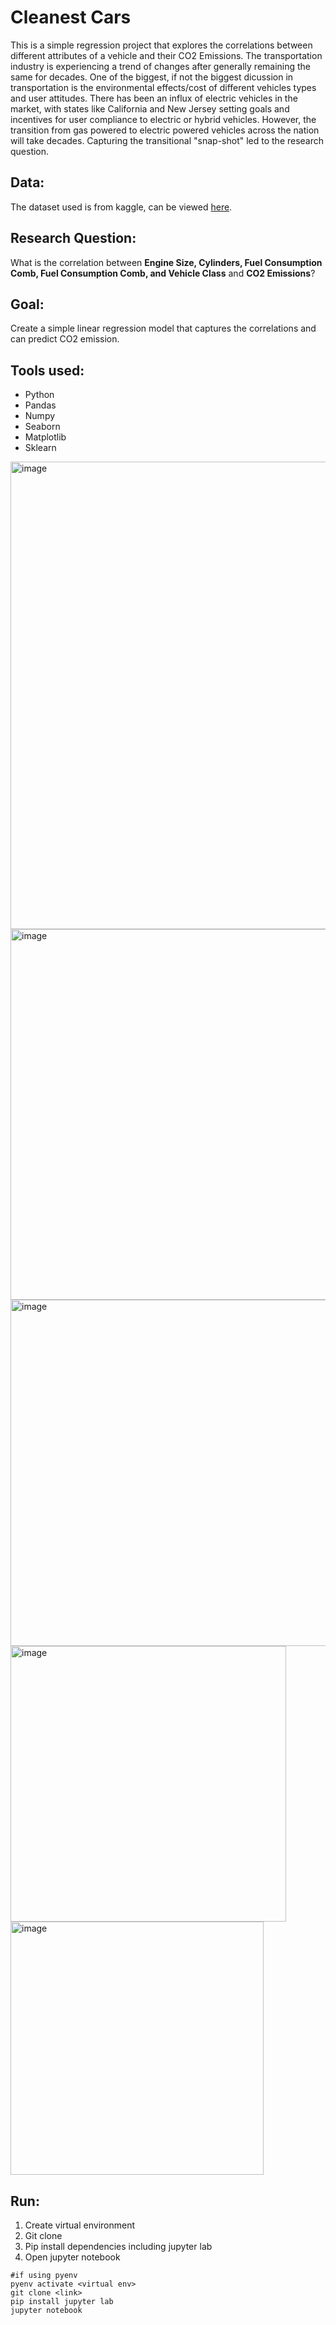 # Cleanest Cars

This is a simple regression project that explores the correlations between different attributes of a vehicle and their CO2 Emissions. The transportation industry is experiencing a trend of changes after generally remaining the same for decades. One of the biggest, if not the biggest dicussion in transportation is the environmental effects/cost of different vehicles types and user attitudes. There has been an influx of electric vehicles in the market, with states like California and New Jersey setting goals and incentives for user compliance to electric or hybrid vehicles. However, the transition from gas powered to electric powered vehicles across the nation will take decades. Capturing the transitional "snap-shot" led to the research question.

## Data:
The dataset used is from kaggle, can be viewed [here](https://www.kaggle.com/datasets/debajyotipodder/co2-emission-by-vehicles).


## Research Question: 
What is the correlation between **Engine Size, Cylinders, Fuel Consumption Comb, 
                 Fuel Consumption Comb, and Vehicle Class** and **CO2 Emissions**?
                 
                 
## Goal:
Create a simple linear regression model that captures the correlations and can predict CO2 emission.


## Tools used:
* Python
* Pandas
* Numpy
* Seaborn
* Matplotlib
* Sklearn


<img width="748" alt="image" src="https://user-images.githubusercontent.com/40530704/226196157-ab4b21b0-09cc-4335-a321-c01428f5e2ea.png">
<img width="593" alt="image" src="https://user-images.githubusercontent.com/40530704/221240940-85cf0cff-5cea-4728-81d2-009a0f3915cf.png">
<img width="554" alt="image" src="https://user-images.githubusercontent.com/40530704/226196186-e7582058-9e53-4a6b-91a1-f2306a12d92d.png">
<img width="441" alt="image" src="https://user-images.githubusercontent.com/40530704/221240147-ca2c8c95-b242-487e-8d6d-b41092a65b30.png">
<img width="405" alt="image" src="https://user-images.githubusercontent.com/40530704/226196196-12dabd7c-5209-42ec-8f04-9d7be9ddba2a.png">




## Run:
1. Create virtual environment
2. Git clone
3. Pip install dependencies including jupyter lab
4. Open jupyter notebook

```
#if using pyenv
pyenv activate <virtual env>
git clone <link>
pip install jupyter lab
jupyter notebook
```

